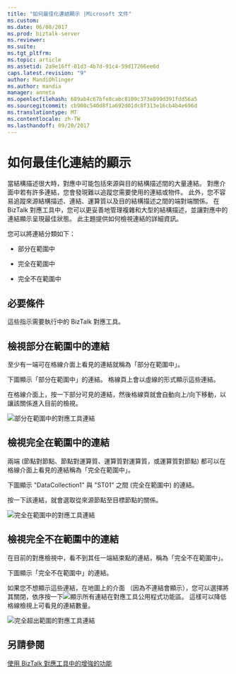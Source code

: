 ```yaml
---
title: "如何最佳化連結顯示 |Microsoft 文件"
ms.custom: 
ms.date: 06/08/2017
ms.prod: biztalk-server
ms.reviewer: 
ms.suite: 
ms.tgt_pltfrm: 
ms.topic: article
ms.assetid: 2a9e16ff-01d3-4b7d-91c4-59d17266ee6d
caps.latest.revision: "9"
author: MandiOhlinger
ms.author: mandia
manager: anneta
ms.openlocfilehash: 689ab4c67bfe8cabc8109c373e899d391fdd56a5
ms.sourcegitcommit: cb908c540d8f1a692d01dc8f313e16cb4b4e696d
ms.translationtype: MT
ms.contentlocale: zh-TW
ms.lasthandoff: 09/20/2017
---
```

# <a name="how-to-optimize-the-display-of-links"></a>如何最佳化連結的顯示
當結構描述很大時，對應中可能包括來源與目的結構描述間的大量連結。 對應介面中若有許多連結，您會發現難以追蹤您需要使用的連結或物件。 此外，您不容易追蹤來源結構描述、連結、運算質以及目的結構描述之間的端對端關係。 在 BizTalk 對應工具中，您可以更妥善地管理複雜和大型的結構描述，並讓對應中的連結顯示呈現最佳狀態。 此主題提供如何檢視連結的詳細資訊。  
  
 您可以將連結分類如下：  
  
-   部分在範圍中  
  
-   完全在範圍中  
  
-   完全不在範圍中  
  
## <a name="prerequisites"></a>必要條件  
 這些指示需要執行中的 BizTalk 對應工具。  
  
## <a name="to-view-the-links-partially-in-scope"></a>檢視部分在範圍中的連結  
 至少有一端可在格線介面上看見的連結就稱為「部分在範圍中」。  
  
 下圖顯示「部分在範圍中」的連結。 格線頁上會以虛線的形式顯示這些連結。  
  
 在格線介面上，按一下部分可見的連結，然後格線頁就會自動向上/向下移動，以讓該關係進入目前的檢視。  
  
 ![部分在範圍中的對應工具連結](../core/media/mapper-partiallyinscope.gif "Mapper_PartiallyInScope")  
  
## <a name="to-view-the-links-completely-in-scope"></a>檢視完全在範圍中的連結  
 兩端 (節點對節點、節點對運算質、運算質對運算質，或運算質對節點) 都可以在格線介面上看見的連結稱為「完全在範圍中」。  
  
 下圖顯示 "DataCollection1" 與 "ST01" 之間 (完全在範圍中) 的連結。  
  
 按一下該連結，就會選取從來源節點至目標節點的關係。  
  
 ![完全在範圍中的對應工具連結](../core/media/mapper-completelyinscope.gif "Mapper_CompletelyInScope")  
  
## <a name="to-view-the-links-completely-out-of-scope"></a>檢視完全不在範圍中的連結  
 在目前的對應檢視中，看不到其任一端結束點的連結，稱為「完全不在範圍中」。  
  
 下圖顯示「完全不在範圍中」的連結。  
  
 如果您不想顯示這些連結，在地圖上的介面 （因為不連結會顯示），您可以選擇將其關閉，依序按一下![顯示所有連結](../core/media/mapper-showhideoutscopelinks.gif "Mapper_ShowHideOutScopeLinks")在對應工具公用程式功能區。 這樣可以降低格線檢視上可看見的連結數量。  
  
 ![完全超出範圍的對應工具連結](../core/media/mapper-completelyoutscope.gif "Mapper_CompletelyOutScope")  
  
## <a name="see-also"></a>另請參閱  
 [使用 BizTalk 對應工具中的增強的功能](../core/using-enhanced-features-in-biztalk-mapper.md)